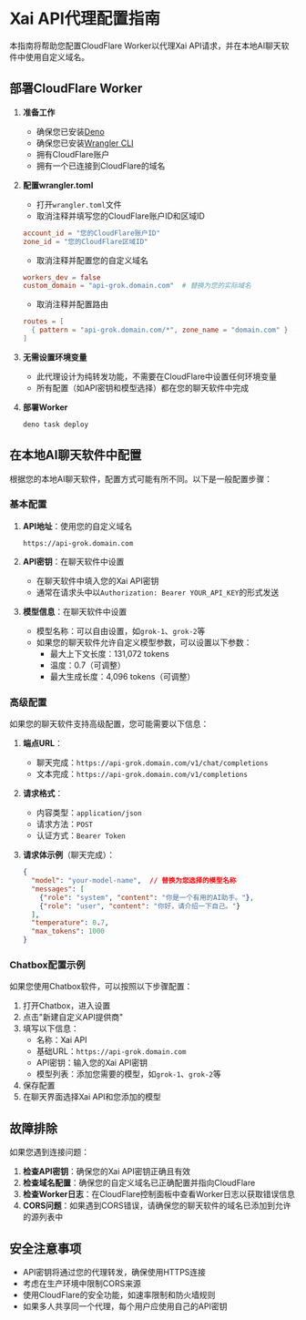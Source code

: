 # Xai API代理配置指南

本指南将帮助您配置CloudFlare Worker以代理Xai API请求，并在本地AI聊天软件中使用自定义域名。

## 部署CloudFlare Worker

1. **准备工作**
   - 确保您已安装[Deno](https://deno.land/)
   - 确保您已安装[Wrangler CLI](https://developers.cloudflare.com/workers/wrangler/install-and-update/)
   - 拥有CloudFlare账户
   - 拥有一个已连接到CloudFlare的域名

2. **配置wrangler.toml**
   - 打开`wrangler.toml`文件
   - 取消注释并填写您的CloudFlare账户ID和区域ID
   ```toml
   account_id = "您的CloudFlare账户ID"
   zone_id = "您的CloudFlare区域ID"
   ```
   - 取消注释并配置您的自定义域名
   ```toml
   workers_dev = false
   custom_domain = "api-grok.domain.com"  # 替换为您的实际域名
   ```
   - 取消注释并配置路由
   ```toml
   routes = [
     { pattern = "api-grok.domain.com/*", zone_name = "domain.com" }  # 替换为您的实际域名
   ]
   ```

3. **无需设置环境变量**
   - 此代理设计为纯转发功能，不需要在CloudFlare中设置任何环境变量
   - 所有配置（如API密钥和模型选择）都在您的聊天软件中完成

4. **部署Worker**
   ```bash
   deno task deploy
   ```

## 在本地AI聊天软件中配置

根据您的本地AI聊天软件，配置方式可能有所不同。以下是一般配置步骤：

### 基本配置

1. **API地址**：使用您的自定义域名
   ```
   https://api-grok.domain.com
   ```

2. **API密钥**：在聊天软件中设置
   - 在聊天软件中填入您的Xai API密钥
   - 通常在请求头中以`Authorization: Bearer YOUR_API_KEY`的形式发送

3. **模型信息**：在聊天软件中设置
   - 模型名称：可以自由设置，如`grok-1`、`grok-2`等
   - 如果您的聊天软件允许自定义模型参数，可以设置以下参数：
     - 最大上下文长度：131,072 tokens
     - 温度：0.7（可调整）
     - 最大生成长度：4,096 tokens（可调整）

### 高级配置

如果您的聊天软件支持高级配置，您可能需要以下信息：

1. **端点URL**：
   - 聊天完成：`https://api-grok.domain.com/v1/chat/completions`
   - 文本完成：`https://api-grok.domain.com/v1/completions`

2. **请求格式**：
   - 内容类型：`application/json`
   - 请求方法：`POST`
   - 认证方式：`Bearer Token`

3. **请求体示例**（聊天完成）：
   ```json
   {
     "model": "your-model-name",  // 替换为您选择的模型名称
     "messages": [
       {"role": "system", "content": "你是一个有用的AI助手。"},
       {"role": "user", "content": "你好，请介绍一下自己。"}
     ],
     "temperature": 0.7,
     "max_tokens": 1000
   }
   ```

### Chatbox配置示例

如果您使用Chatbox软件，可以按照以下步骤配置：

1. 打开Chatbox，进入设置
2. 点击"新建自定义API提供商"
3. 填写以下信息：
   - 名称：Xai API
   - 基础URL：`https://api-grok.domain.com`
   - API密钥：输入您的Xai API密钥
   - 模型列表：添加您需要的模型，如`grok-1`、`grok-2`等
4. 保存配置
5. 在聊天界面选择Xai API和您添加的模型

## 故障排除

如果您遇到连接问题：

1. **检查API密钥**：确保您的Xai API密钥正确且有效
2. **检查域名配置**：确保您的自定义域名已正确配置并指向CloudFlare
3. **检查Worker日志**：在CloudFlare控制面板中查看Worker日志以获取错误信息
4. **CORS问题**：如果遇到CORS错误，请确保您的聊天软件的域名已添加到允许的源列表中

## 安全注意事项

- API密钥将通过您的代理转发，确保使用HTTPS连接
- 考虑在生产环境中限制CORS来源
- 使用CloudFlare的安全功能，如速率限制和防火墙规则
- 如果多人共享同一个代理，每个用户应使用自己的API密钥
